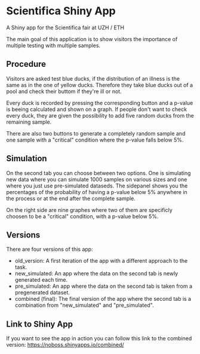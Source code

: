 # Scientifica Shiny App
A Shiny app for the Scientifica fair at UZH / ETH

The main goal of this application is to show visitors the importance of multiple testing with multiple samples. 

## Procedure
Visitors are asked test blue ducks, if the distribution of an illness is the same as in the one of yellow ducks. Therefore they take blue ducks out of a pool and check their buttom if they're ill or not. 

Every duck is recorded by pressing the corresponding button and a p-value is beeing calculated and shown on a graph. If people don't want to check every duck, they are given the possibility to add five random ducks from the remaining sample.

There are also two buttons to generate a completely random sample and one sample with a "critical" condition where the p-value falls below 5%. 

## Simulation
On the second tab you can choose between two options. One is simulating new data where you can simulate 1000 samples on various sizes and one where you just use pre-simulated dataseds. The sidepanel shows you the percentages of the probability of having a p-value below 5% anywhere in the process or at the end after the complete sample.

On the right side are nine graphes where two of them are specificly choosen to be a "critical" condition, with a p-value below 5%. 

## Versions
There are four versions of this app:
* old_version: A first iteration of the app with a different approach to the task.
* new_simulated: An app where the data on the second tab is newly generated each time.
* pre_simulated: An app where the data on the second tab is taken from a pregenerated dataset.
* combined (final): The final version of the app where the second tab is a combination from "new_simulated" and "pre_simulated".

## Link to Shiny App
If you want to see the app in action you can follow this link to the combined version:  https://noboss.shinyapps.io/combined/
